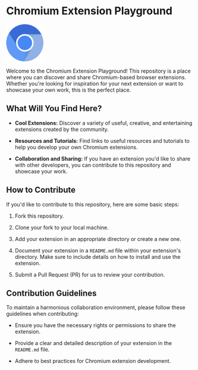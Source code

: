 # Chromium Extension Playground
<img src="logo.png" width="100" height="100" />

Welcome to the Chromium Extension Playground! This repository is a place where you can discover and share Chromium-based browser extensions. Whether you're looking for inspiration for your next extension or want to showcase your own work, this is the perfect place.

## What Will You Find Here?
- **Cool Extensions:** Discover a variety of useful, creative, and entertaining extensions created by the community.

- **Resources and Tutorials:** Find links to useful resources and tutorials to help you develop your own Chromium extensions.

- **Collaboration and Sharing:** If you have an extension you'd like to share with other developers, you can contribute to this repository and showcase your work.

## How to Contribute
If you'd like to contribute to this repository, here are some basic steps:

1. Fork this repository.

2. Clone your fork to your local machine.

3. Add your extension in an appropriate directory or create a new one.

4. Document your extension in a `README.md` file within your extension's directory. Make sure to include details on how to install and use the extension.

5. Submit a Pull Request (PR) for us to review your contribution.

## Contribution Guidelines
To maintain a harmonious collaboration environment, please follow these guidelines when contributing:

- Ensure you have the necessary rights or permissions to share the extension.

- Provide a clear and detailed description of your extension in the `README.md` file.

- Adhere to best practices for Chromium extension development.
